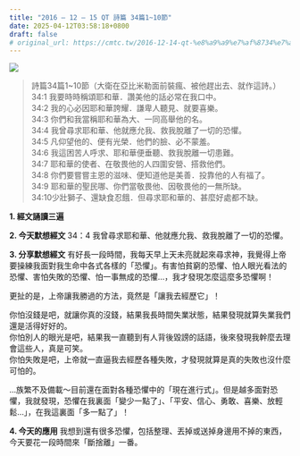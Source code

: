 ```yaml
---
title: "2016 – 12 – 15 QT 詩篇 34篇1~10節"
date: 2025-04-12T03:58:18+0800
draft: false
# original_url: https://cmtc.tw/2016-12-14-qt-%e8%a9%a9%e7%af%8734%e7%af%87110%e7%af%80
---
```


![](/images/qt.jpg)
> 詩篇34篇1\~10節（大衛在亞比米勒面前裝瘋、被他趕出去、就作這詩。）  
> 34:1 我要時時稱頌耶和華．讚美他的話必常在我口中。  
> 34:2 我的心必因耶和華誇耀．謙卑人聽見、就要喜樂。  
> 34:3 你們和我當稱耶和華為大、一同高舉他的名。  
> 34:4 我曾尋求耶和華、他就應允我、救我脫離了一切的恐懼。  
> 34:5 凡仰望他的、便有光榮．他們的臉、必不蒙羞。  
> 34:6 我這困苦人呼求、耶和華便垂聽、救我脫離一切患難。  
> 34:7 耶和華的使者、在敬畏他的人四圍安營、搭救他們。  
> 34:8 你們要嘗嘗主恩的滋味、便知道他是美善．投靠他的人有福了。  
> 34:9 耶和華的聖民哪、你們當敬畏他、因敬畏他的一無所缺。  
> 34:10少壯獅子、還缺食忍餓．但尋求耶和華的、甚麼好處都不缺。

**1. 經文誦讀三遍**

**2.  今天默想經文**
34：4 我曾尋求耶和華、他就應允我、救我脫離了一切的恐懼。

**3. 分享默想經文**
有好長一段時間，我每天早上天未亮就起來尋求神，我覺得上帝要操練我面對我生命中各式各樣的「恐懼」。有害怕貧窮的恐懼、怕人眼光看法的恐懼、害怕失敗的恐懼、怕一事無成的恐懼…，我才發現怎麼這麼多恐懼啊！

更扯的是，上帝讓我勝過的方法，竟然是「讓我去經歷它」！

你怕沒錢是吧，就讓你真的沒錢，結果我長時間失業狀態，結果發現就算失業我們還是活得好好的。  
你怕別人的眼光是吧，結果我一直聽到有人背後毀謗的話語，後來發現我幹麼去理會這些人，真是可笑。  
你怕失敗是吧，上帝就一直逼我去經歷各種失敗，才發現就算是真的失敗也沒什麼可怕的。

…族繁不及備載～目前還在面對各種恐懼中的「現在進行式」。但是越多面對恐懼，我就發現，恐懼在我裏面「變少一點了」、「平安、信心、勇敢、喜樂、放輕鬆…」，在我這裏面「多一點了」！

**4. 今天的應用**
我想到還有很多恐懼，包括整理、丟掉或送掉身邊用不掉的東西，今天要花一段時間來「斷捨離」一番。
